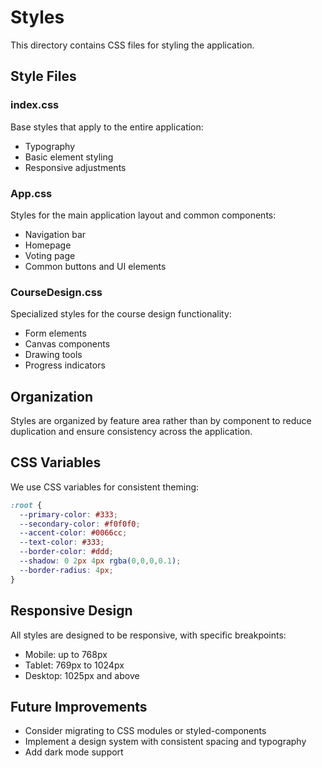 # Styles

This directory contains CSS files for styling the application.

## Style Files

### index.css
Base styles that apply to the entire application:
- Typography
- Basic element styling
- Responsive adjustments

### App.css
Styles for the main application layout and common components:
- Navigation bar
- Homepage
- Voting page
- Common buttons and UI elements

### CourseDesign.css
Specialized styles for the course design functionality:
- Form elements
- Canvas components
- Drawing tools
- Progress indicators

## Organization

Styles are organized by feature area rather than by component to reduce duplication and ensure consistency across the application.

## CSS Variables

We use CSS variables for consistent theming:

```css
:root {
  --primary-color: #333;
  --secondary-color: #f0f0f0;
  --accent-color: #0066cc;
  --text-color: #333;
  --border-color: #ddd;
  --shadow: 0 2px 4px rgba(0,0,0,0.1);
  --border-radius: 4px;
}
```

## Responsive Design

All styles are designed to be responsive, with specific breakpoints:
- Mobile: up to 768px
- Tablet: 769px to 1024px
- Desktop: 1025px and above

## Future Improvements

- Consider migrating to CSS modules or styled-components
- Implement a design system with consistent spacing and typography
- Add dark mode support